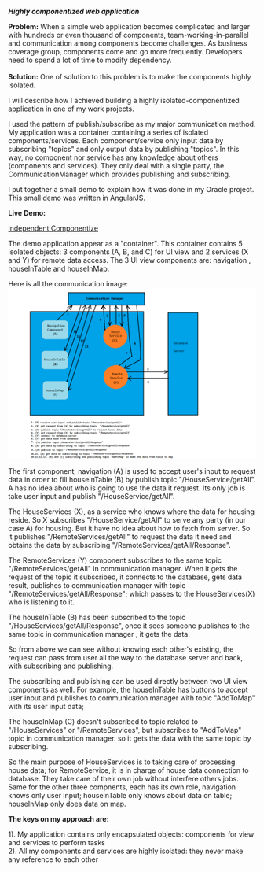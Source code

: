 ***Highly componentized web application***

<p>
<b>Problem:</b>	
When a simple web application becomes complicated and larger with hundreds or even thousand of components, team-working-in-parallel and communication among components become challenges.
As business coverage group, components come and go more frequently. Developers need to spend a lot of time to modify dependency.
<br/>
<br/>
<b>Solution:</b>
One of solution to this problem is to make the components highly isolated.

I will describe how I achieved building a highly isolated-componentized application in one of my work projects. 
  
I used the pattern of publish/subscribe as my major communication method. 
My application was a container containing a series of isolated components/services. Each component/service only input data by  
subscribing "topics" and only output data by publishing "topics". In this way, no component nor service has any knowledge about others (components and services). They only deal with a single party, the CommunicationManager which provides publishing and subscribing.

I put together a small demo to explain how it was done in my Oracle project. This small demo was written in AngularJS.

		
**Live Demo:**

<a href="https://leileili.github.io/independentComponentlize/app">independent Componentize</a>


The demo application appear as a "container". This container contains 5 isolated objects: 3 components (A, B, and C) for UI view and 2 services (X and Y) for remote data access. The 3 UI view components are: navigation , houseInTable and houseInMap. 

Here is all the communication image:
![Indepent Componentize workflow](./workflow3.png?raw=true "Independent Componentize Workflow Picture")

The first component, navigation (A) is used to accept user's input to request data in order to fill houseInTable (B) by publish topic "/HouseService/getAll". A has no idea about who is going to use the data it request. Its only job is take user input and publish "/HouseService/getAll".

The HouseServices (X), as a service who knows where the data for housing reside. So X subscribes "/HouseService/getAll" to serve any party (in our case A) for housing. But it have no idea about how to fetch from server. So it publishes "/RemoteServices/getAll" to request the data it need and obtains the data by subscribing "/RemoteServices/getAll/Response". 

The RemoteServices (Y) component subscribes to the same topic "/RemoteServices/getAll" in communication manager. When it gets the request of the topic it subscribed, it connects to the database, gets data result, publishes to communication manager with topic "/RemoteServices/getAll/Response"; which passes to the HouseServices(X) who is listening to it.

The houseInTable (B) has been subscribed to the topic "/HouseServices/getAll/Response", once it sees someone publishes to the same topic in communication manager , it gets the data.

So from above we can see without knowing each other's existing, the request can pass from user all the way to the database server and back, with subscribing and publishing.

The subscribing and publishing can be used directly between two UI view components as well. For example, the houseInTable has buttons to accept user input and publishes to communication manager with topic "AddToMap" with its user input data;

The houseInMap (C) doesn't subscribed to topic related to "/HouseServices" or "/RemoteServices", but subscribes to "AddToMap" topic in communication manager. so it gets the data with the same topic by subscribing.

So the main purpose of HouseServices is to taking care of processing house data; for RemoteService, it is in charge of house data connection to database. They take care of their own job without interfere others jobs. Same for the other three compnents, each has its own role, navigation knows only user input; houseInTable only knows about data on table; houseInMap only does data on map. 

**The keys on my approach are:**

1). My application contains only encapsulated objects: components for view and services to perform tasks</br>
2). All my components and services are highly isolated: they never make any reference to each other




